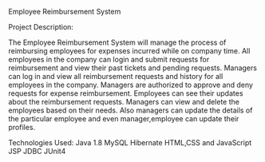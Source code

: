 Employee Reimbursement System


Project Description:

The Employee Reimbursement System will manage the process of reimbursing employees for expenses incurred while on company time. All employees in the company can login and submit requests for reimbursement and view their past tickets and pending requests. Managers can log in and view all reimbursement requests and history for all employees in the company. Managers are authorized to approve and deny requests for expense reimbursement. Employees can see their updates about the reimbursement requests. Managers can view and delete the employees based on their needs. Also managers can update the details of the particular employee and even manager,employee can update their profiles.

Technologies Used:
Java 1.8
MySQL
Hibernate
HTML,CSS and JavaScript
JSP
JDBC
JUnit4
